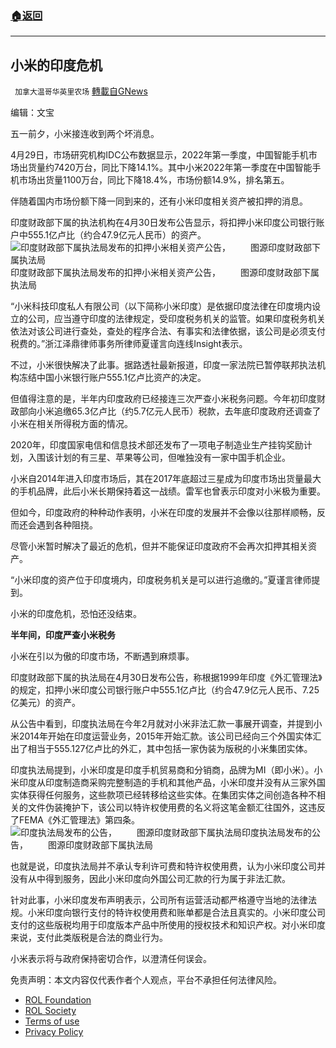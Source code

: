 ###  [:house:返回](README.md)
---


## 小米的印度危机
` 加拿大温哥华英里农场` [轉載自GNews](https://gnews.org/zh-hans/2492164/)

编辑：文宝
 
五一前夕，小米接连收到两个坏消息。
 
4月29日，市场研究机构IDC公布数据显示，2022年第一季度，中国智能手机市场出货量约7420万台，同比下降14.1%。其中小米2022年第一季度在中国智能手机市场出货量1100万台，同比下降18.4%，市场份额14.9%，排名第五。
 
伴随着国内市场份额下降一同到来的，还有小米印度相关资产被扣押的消息。
 
印度财政部下属的执法机构在4月30日发布公告显示，将扣押小米印度公司银行账户中555.1亿卢比（约合47.9亿元人民币）的资产。![印度财政部下属执法局发布的扣押小米相关资产公告，
　　图源印度财政部下属执法局](https://n.sinaimg.cn/tech/crawl/696/w550h146/20220507/d232-70b6026d945d704382fa994fc9dc4e3d.png)印度财政部下属执法局发布的扣押小米相关资产公告， 　　图源印度财政部下属执法局
 
“小米科技印度私人有限公司（以下简称小米印度）是依据印度法律在印度境内设立的公司，应当遵守印度的法律规定，受印度税务机关的监管。如果印度税务机关依法对该公司进行查处，查处的程序合法、有事实和法律依据，该公司是必须支付税费的。”浙江泽鼎律师事务所律师夏谨言向连线Insight表示。
 
不过，小米很快解决了此事。据路透社最新报道，印度一家法院已暂停联邦执法机构冻结中国小米银行账户555.1亿卢比资产的决定。
 
但值得注意的是，半年内印度政府已经接连三次严查小米税务问题。今年初印度财政部向小米追缴65.3亿卢比（约5.7亿元人民币）税款，去年底印度政府还调查了小米在相关所得税方面的情况。
 
2020年，印度国家电信和信息技术部还发布了一项电子制造业生产挂钩奖励计划，入围该计划的有三星、苹果等公司，但唯独没有一家中国手机企业。
 
小米自2014年进入印度市场后，其在2017年底超过三星成为印度市场出货量最大的手机品牌，此后小米长期保持着这一战绩。雷军也曾表示印度对小米极为重要。
 
但如今，印度政府的种种动作表明，小米在印度的发展并不会像以往那样顺畅，反而还会遇到各种阻挠。
 
尽管小米暂时解决了最近的危机，但并不能保证印度政府不会再次扣押其相关资产。
 
“小米印度的资产位于印度境内，印度税务机关是可以进行追缴的。”夏谨言律师提到。
 
小米的印度危机，恐怕还没结束。
 
**半年间，印度严查小米税务**
 
小米在引以为傲的印度市场，不断遇到麻烦事。
 
印度财政部下属的执法局在4月30日发布公告，称根据1999年印度《外汇管理法》的规定，扣押小米印度公司银行账户中555.1亿卢比（约合47.9亿元人民币、7.25亿美元）的资产。
 
从公告中看到，印度执法局在今年2月就对小米非法汇款一事展开调查，并提到小米2014年开始在印度运营业务，2015年开始汇款。该公司已经向三个外国实体汇出了相当于555.127亿卢比的外汇，其中包括一家伪装为版税的小米集团实体。
 
印度执法局提到，小米印度是印度手机贸易商和分销商，品牌为MI（即小米）。小米印度从印度制造商采购完整制造的手机和其他产品，小米印度并没有从三家外国实体获得任何服务，这些款项已经转移给这些实体。在集团实体之间创造各种不相关的文件伪装掩护下，该公司以特许权使用费的名义将这笔金额汇往国外，这违反了FEMA《外汇管理法》第四条。![印度执法局发布的公告，
　　图源印度财政部下属执法局](https://n.sinaimg.cn/tech/crawl/368/w550h618/20220507/f417-bd4fa4064a50db4195ca806897740c7d.png)印度执法局发布的公告， 　　图源印度财政部下属执法局
 
也就是说，印度执法局并不承认专利许可费和特许权使用费，认为小米印度公司并没有从中得到服务，因此小米印度向外国公司汇款的行为属于非法汇款。
 
针对此事，小米印度发布声明表示，公司所有运营活动都严格遵守当地的法律法规。小米印度向银行支付的特许权使用费和账单都是合法且真实的。小米印度公司支付的这些版税均用于印度版本产品中所使用的授权技术和知识产权。对小米印度来说，支付此类版税是合法的商业行为。
 
小米表示将与政府保持密切合作，以澄清任何误会。

免责声明：本文内容仅代表作者个人观点，平台不承担任何法律风险。
  
- [ROL Foundation](https://rolfoundation.org/)
- [ROL Society](https://rolsociety.org/)
- [Terms of use](https://gnews.org/terms-of-use-3/)
- [Privacy Policy](https://gnews.org/privacy-policy/)
